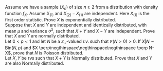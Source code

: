 Assume we have a sample $(X_n)$ of size $n \geq 2$ from a distribution with density function $f_X$. Assume $X_{(1)}$ and $X_{(2)}-X_{(1)}$ are independent. Here $X_{(1)}$ is the first order statistic. Prove $X$ is exponentially distributed.  
Suppose that $X$ and $Y$ are independent and identically distributed, with mean $\mu$ and variance $\sigma^2$, such that $X + Y$ and $X - Y$ are independent. Prove that $X$ and $Y$ are normally distributed.  
Let $0 < p < 1$ and let $N$ be a $\mathbb Z_+$-valued r.v. such that $\mathbb P(N>0)>0$. If $X|N\sim\text{Bin}(N,p)$ and $X \perp\negthinspace\negthinspace\negthinspace \perp N-X$, prove that $N$ is Poisson distributed.  
Let $X, Y$ be rvs such that $X+Y$ is Normally distributed. Prove that $X$ and $Y$ are also Normally distributed.

